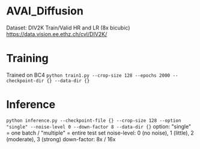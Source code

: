 # AVAI_Diffusion
Dataset: DIV2K Train/Valid HR and LR (8x bicubic)
https://data.vision.ee.ethz.ch/cvl/DIV2K/

# Training
Trained on BC4
```python train1.py --crop-size 128 --epochs 2000 --checkpoint-dir {} --data-dir {}``` 

# Inference
```python inference.py --checkpoint-file {} --crop-size 128 --option "single" --noise-level 0 --down-factor 8 --data-dir {}```
option: "single" = one batch / "multiple" = entire test set
noise-level: 0 (no noise), 1 (little), 2 (moderate), 3 (strong)
down-factor: 8x / 16x

